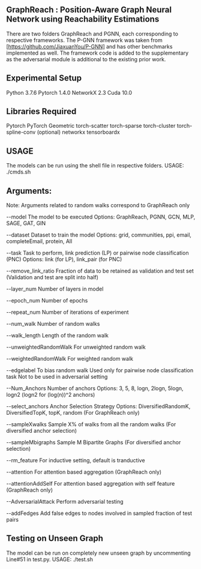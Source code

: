 ## GraphReach : Position-Aware Graph Neural Network using Reachability Estimations

There are two folders GraphReach and PGNN, each corresponding to respective frameworks.
The P-GNN framework was taken from [https://github.com/JiaxuanYou/P-GNN] and has other
benchmarks implemented as well. The framework code is added to the supplementary as
the adversarial module is additional to the existing prior work.


## Experimental Setup
Python 3.7.6
Pytorch 1.4.0
NetworkX 2.3
Cuda 10.0


## Libraries Required
Pytorch
PyTorch Geometric
torch-scatter
torch-sparse
torch-cluster
torch-spline-conv (optional)
networkx
tensorboardx

## USAGE
The models can be run using the shell file in respective folders.
USAGE: ./cmds.sh


## Arguments:

Note: Arguments related to random walks correspond to GraphReach only

--model
The model to be executed
Options: GraphReach, PGNN, GCN, MLP, SAGE, GAT, GIN

--dataset
Dataset to train the model
Options: grid, communities, ppi, email, completeEmail, protein, All

--task
Task to perform, link prediction (LP) or pairwise node classification (PNC)
Options: link (for LP), link_pair (for PNC)

--remove_link_ratio
Fraction of data to be retained as validation and test set
(Validation and test are split into half)

--layer_num
Number of layers in model

--epoch_num 
Number of epochs

--repeat_num
Number of iterations of experiment

--num_walk
Number of random walks

--walk_length
Length of the random walk 

--unweightedRandomWalk
For unweighted random walk

--weightedRandomWalk
For weighted random walk

--edgelabel
To bias random walk
Used only for pairwise node classification task
Not to be used in adversarial setting

--Num_Anchors
Number of anchors
Options: 3, 5, 8, logn, 2logn, 5logn, logn2
(logn2 for (log(n))^2 anchors) 

--select_anchors
Anchor Selection Strategy
Options: DiversifiedRandomK, DiversifiedTopK, topK, random
(For GraphReach only)

--sampleXwalks
Sample X% of walks from all the random walks
(For diversified anchor selection)

--sampleMbigraphs
Sample M Bipartite Graphs
(For diversified anchor selection)

--rm_feature
For inductive setting, default is tranductive

--attention
For attention based aggregation
(GraphReach only)

--attentionAddSelf
For attention based aggregation with self feature
(GraphReach only)

--AdversarialAttack
Perform adversarial testing

--addFedges
Add false edges to nodes involved in sampled fraction of test pairs




## Testing on Unseen Graph
The model can be run on completely new unseen graph by uncommenting Line#51 in test.py.
USAGE: ./test.sh
